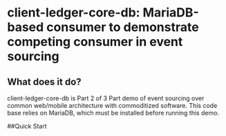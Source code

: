 # client-ledger-core-db: MariaDB-based consumer to demonstrate competing consumer in event sourcing
## What does it do?
client-ledger-core-db is Part 2 of 3 Part demo of event sourcing over common web/mobile architecture with commoditized software.  This code base relies on MariaDB, which must be installed before running this demo.

##Quick Start


